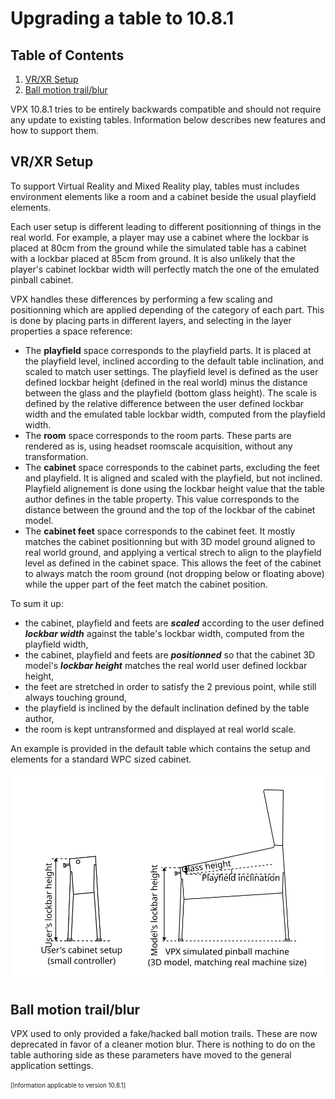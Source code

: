 # Upgrading a table to 10.8.1

## Table of Contents
1. [VR/XR Setup](#vr/xr-setup)
2. [Ball motion trail/blur](ball-motion-trail/blur)

VPX 10.8.1 tries to be entirely backwards compatible and should not require any update to existing tables. Information below describes new features and how to support them.


## VR/XR Setup

To support Virtual Reality and Mixed Reality play, tables must includes environment elements like a room and a cabinet beside the usual playfield elements.

Each user setup is different leading to different positionning of things in the real world. For example, a player may use a cabinet where the lockbar 
is placed at 80cm from the ground while the simulated table has a cabinet with a lockbar placed at 85cm from ground. It is also unlikely that the player's
cabinet lockbar width will perfectly match the one of the emulated pinball cabinet.

VPX handles these differences by performing a few scaling and positionning which are applied depending of the category of each part. 
This is done by placing parts in different layers, and selecting in the layer properties a space reference:
- The **playfield** space corresponds to the playfield parts. It is placed at the playfield level, inclined according to the default table inclination, and scaled to match user settings.
  The playfield level is defined as the user defined lockbar height (defined in the real world) minus the distance between the glass and the playfield (bottom glass height).
  The scale is defined by the relative difference between the user defined lockbar width and the emulated table lockbar width, computed from the playfield width.
- The **room** space corresponds to the room parts. These parts are rendered as is, using headset roomscale acquisition, without any transformation.
- The **cabinet** space corresponds to the cabinet parts, excluding the feet and playfield. It is aligned and scaled with the playfield, but not inclined.
  Playfield alignement is done using the lockbar height value that the table author defines in the table property. This value corresponds to the
  distance between the ground and the top of the lockbar of the cabinet model.
- The **cabinet feet** space corresponds to the cabinet feet. It mostly matches the cabinet positionning but with 3D model ground aligned to real world ground, and applying a vertical strech to align to the playfield level as defined in the cabinet space.
  This allows the feet of the cabinet to always match the room ground (not dropping below or floating above) while the upper part of the feet match the cabinet position.

To sum it up:
- the cabinet, playfield and feets are ***scaled*** according to the user defined ***lockbar width*** against the table's lockbar width, computed from the playfield width,
- the cabinet, playfield and feets are ***positionned*** so that the cabinet 3D model's ***lockbar height*** matches the real world user defined lockbar height,
- the feet are stretched in order to satisfy the 2 previous point, while still always touching ground,
- the playfield is inclined by the default inclination defined by the table author,
- the room is kept untransformed and displayed at real world scale.

An example is provided in the default table which contains the setup and elements for a standard WPC sized cabinet.

![Space References](img/Space-references.svg)



## Ball motion trail/blur

VPX used to only provided a fake/hacked ball motion trails. These are now deprecated in favor of a cleaner motion blur. There is nothing to do on the table authoring side as these parameters have moved to the general application settings.



<sub><sup>[Information applicable to version 10.8.1]</sup></sub>
